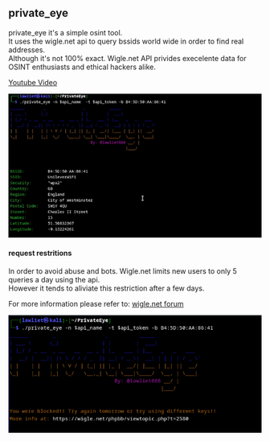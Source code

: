 ## private_eye

private_eye it's a simple osint tool.  
It uses the wigle.net api to query bssids world wide in order to find real addresses.  
Although it's not 100% exact. Wigle.net API privides execelente data for OSINT enthusiasts and ethical hackers alike.  

[Youtube Video](https://youtu.be/6nVQ5gNAgYs)

![usage](imgs/private_eye.png)

#### request restritions
In order to avoid abuse and bots. Wigle.net limits new users to only 5 queries a day using the api.  
However it tends to aliviate this restriction after a few days.

For more information please refer to: [wigle.net forum](https://wigle.net/phpbb/viewtopic.php?t=2580)

![usage](imgs/blocked_private_eye.png)
